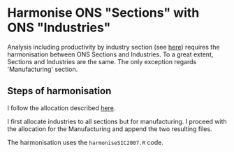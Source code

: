 # Harmonise ONS "Sections" with ONS "Industries"

Analysis including productivity by industry section (see [here](https://www.ons.gov.uk/economy/economicoutputandproductivity/productivitymeasures/datasets/flashproductivitybysection)) requires the harmonisation between ONS Sections and Industries.
To a great extent, Sections and Industries are the same. The only exception regards 'Manufacturing' section. 

## Steps of harmonisation
I follow the allocation described [here](https://www.google.com/url?sa=t&rct=j&q=&esrc=s&source=web&cd=&ved=2ahUKEwio9cvR54_wAhWaQkEAHcglBfsQFjAAegQIBBAD&url=https%3A%2F%2Fwww.ons.gov.uk%2Ffile%3Furi%3D%2Feconomy%2Feconomicoutputandproductivity%2Foutput%2Fmethodologies%2Findexofproductioniop%2Fscopeinfoiop2016.pdf&usg=AOvVaw0UgONv8bDky5frVJ7Xr7Wn).

I first allocate industries to all sections but for manufacturing. I proceed with the allocation for the Manufacturing and append the two resulting files. 

The harmonisation uses the `harmoniseSIC2007.R` code.

